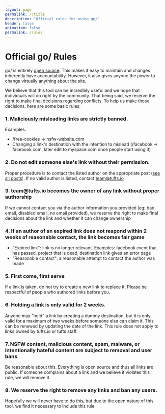 ```yaml
---
layout: page
permalink: /:title
description: "Official rules for using go/"
header: false
animation: false
permalink: /rules
---
```


# Official go/ Rules

go/ is entirely [open source](https://github.com/tuftsio/go).  This makes it easy to maintain and changes inherently have accountability.  However, it also gives anyone the power to change virtually anything about the site.

We believe that this tool can be incredibly useful and we hope that individuals will do right by the community.  That being said, we reserve the right to make final decisions regarding conflicts.  To help us make those decisions, here are some basic rules:

### 1. Maliciously misleading links are strictly banned.

Examples:

- /free-cookies -> nsfw-website.com
- Changing a link's destination with the intention to mislead (/facebook -> facebook.com, later edit to myspace.com once people start using it)

### 2. Do not edit someone else's link without their permission.

Proper procedure is to contact the listed author on the appropriate post ([see all posts](https://github.com/tuftsio/go/tree/master/_posts)).  If no valid author is listed, contact team@tufts.io

### 3. team@tufts.io becomes the owner of any link without proper authorship

If we cannot contact you via the author information you provided (eg: bad email, disabled email, no email provided), we reserve the right to make final decisions about the link and whether it can change ownership

### 4. If an author of an expired link does not respond within 2 weeks of reasonable contact, the link becomes fair game

- "Expired link": link is no longer relevant.  Examples: facebook event that has passed, project that is dead, destination link gives an error page
- "Reasonable contact": a reasonable attempt to contact the author was made

### 5. First come, first serve

If a link is taken, do not try to create a new link to replace it.  Please be respectful of people who authored links before you.

### 6. Holding a link is only valid for 2 weeks.

Anyone may "hold" a link by creating a dummy destination, but it is only valid for a maximum of two weeks before someone else can claim it.  This can be renewed by updating the date of the link.  This rule does not apply to links owned by tufts.io or tufts staff.

### 7. NSFW content, malicious content, spam, malware, or intentionally hateful content are subject to removal and user bans

Be reasonable about this.  Everything is open source and thus all links are public.  If someone complains about a link and we believe it violates this rule, we will remove it.

### 8. We reserve the right to remove any links and ban any users.

Hopefully we will never have to do this, but due to the open nature of this tool, we find it necessary to include this rule


